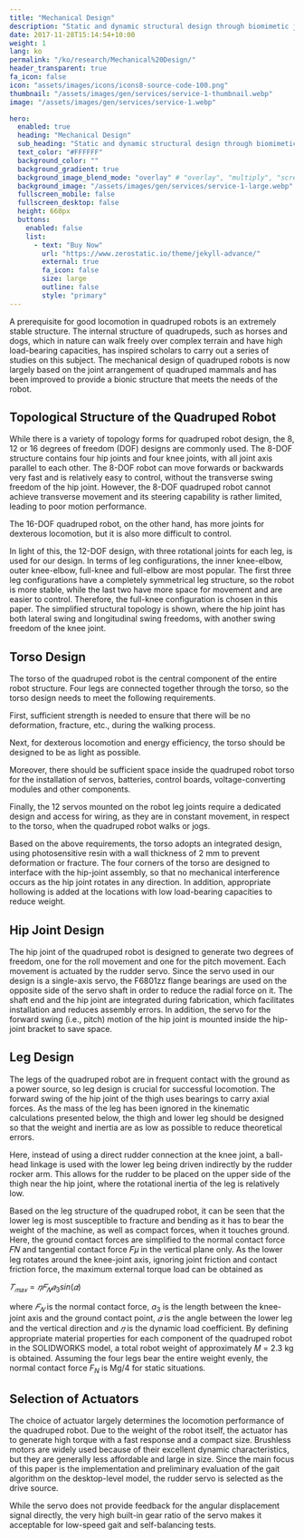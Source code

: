 ```yaml
---
title: "Mechanical Design"
description: "Static and dynamic structural design through biomimetic joint mimicry"
date: 2017-11-28T15:14:54+10:00
weight: 1
lang: ko
permalink: "/ko/research/Mechanical%20Design/"
header_transparent: true
fa_icon: false
icon: "assets/images/icons/icons8-source-code-100.png"
thumbnail: "/assets/images/gen/services/service-1-thumbnail.webp"
image: "/assets/images/gen/services/service-1.webp"

hero:
  enabled: true
  heading: "Mechanical Design"
  sub_heading: "Static and dynamic structural design through biomimetic joint mimicry"
  text_color: "#FFFFFF"
  background_color: ""
  background_gradient: true
  background_image_blend_mode: "overlay" # "overlay", "multiply", "screen"
  background_image: "/assets/images/gen/services/service-1-large.webp"
  fullscreen_mobile: false
  fullscreen_desktop: false
  height: 660px
  buttons:
    enabled: false
    list:
      - text: "Buy Now"
        url: "https://www.zerostatic.io/theme/jekyll-advance/"
        external: true
        fa_icon: false
        size: large
        outline: false
        style: "primary"
---
```


A prerequisite for good locomotion in quadruped robots is an extremely stable structure.
The internal structure of quadrupeds, such as horses and dogs, which in nature can walk freely over complex terrain and have high load-bearing capacities, has inspired scholars to carry out a series of studies on this subject.
The mechanical design of quadruped robots is now largely based on the joint arrangement of quadruped mammals and has been improved to provide a bionic structure that meets the needs of the robot.

## Topological Structure of the Quadruped Robot

While there is a variety of topology forms for quadruped robot design, the 8, 12 or 16 degrees of freedom (DOF) designs are commonly used.
The 8-DOF structure contains four hip joints and four knee joints, with all joint axis parallel to each other.
The 8-DOF robot can move forwards or backwards very fast and is relatively easy to control, without the transverse swing freedom of the hip joint. 
However, the 8-DOF quadruped robot cannot achieve transverse movement and its steering capability is rather limited, leading to poor motion performance.

The 16-DOF quadruped robot, on the other hand, has more joints for dexterous locomotion, but it is also more difficult to control.

In light of this, the 12-DOF design, with three rotational joints for each leg, is used for our design.
In terms of leg configurations, the inner knee-elbow, outer knee-elbow, full-knee and full-elbow are most popular.
The first three leg configurations have a completely symmetrical leg structure, so the robot is more stable, while the last two have more space for movement and are easier to control. 
Therefore, the full-knee configuration is chosen in this paper. The simplified structural topology is shown, where the hip joint has both lateral swing and longitudinal swing freedoms, with another swing freedom of the knee joint.

## Torso Design
The torso of the quadruped robot is the central component of the entire robot structure. 
Four legs are connected together through the torso, so the torso design needs to meet the following requirements. 

First, sufficient strength is needed to ensure that there will be no deformation, fracture, etc., during the walking process.

Next, for dexterous locomotion and energy efficiency, the torso should be designed to be as light as possible.

Moreover, there should be sufficient space inside the quadruped robot torso for the installation of servos, batteries, control boards, voltage-converting modules and other components.

Finally, the 12 servos mounted on the robot leg joints require a dedicated design and access for wiring, as they are in constant movement, in respect to the torso, when the quadruped robot walks or jogs.

Based on the above requirements, the torso adopts an integrated design, using photosensitive resin with a wall thickness of 2 mm to prevent deformation or fracture.
The four corners of the torso are designed to interface with the hip-joint assembly, so that no mechanical interference occurs as the hip joint rotates in any direction.
In addition, appropriate hollowing is added at the locations with low load-bearing capacities to reduce weight.

## Hip Joint Design
The hip joint of the quadruped robot is designed to generate two degrees of freedom, one for the roll movement and one for the pitch movement.
Each movement is actuated by the rudder servo. Since the servo used in our design is a single-axis servo, the F6801zz flange bearings are used on the opposite side of the servo shaft in order to reduce the radial force on it.
The shaft end and the hip joint are integrated during fabrication, which facilitates installation and reduces assembly errors. 
In addition, the servo for the forward swing (i.e., pitch) motion of the hip joint is mounted inside the hip-joint bracket to save space.

## Leg Design
The legs of the quadruped robot are in frequent contact with the ground as a power source, so leg design is crucial for successful locomotion.
The forward swing of the hip joint of the thigh uses bearings to carry axial forces.
As the mass of the leg has been ignored in the kinematic calculations presented below, the thigh and lower leg should be designed so that the weight and inertia are as low as possible to reduce theoretical errors.

Here, instead of using a direct rudder connection at the knee joint, a ball-head linkage is used with the lower leg being driven indirectly by the rudder rocker arm.
This allows for the rudder to be placed on the upper side of the thigh near the hip joint, where the rotational inertia of the leg is relatively low.

Based on the leg structure of the quadruped robot, it can be seen that the lower leg is most susceptible to fracture and bending as it has to bear the weight of the machine, as well as compact forces, when it touches ground.
Here, the ground contact forces are simplified to the normal contact force 𝐹𝑁 and tangential contact force 𝐹𝜇 in the vertical plane only. 
As the lower leg rotates around the knee-joint axis, ignoring joint friction and contact friction force, the maximum external torque load can be obtained as

$𝑇_{𝑚𝑎𝑥}=𝜂𝐹_{𝑁}𝑎_{3}sin(𝛼)$

where $𝐹_𝑁$ is the normal contact force, $a_3$ is the length between the knee-joint axis and the ground contact point, $𝛼$ is the angle between the lower leg and the vertical direction and $𝜂$ is the dynamic load coefficient. 
By defining appropriate material properties for each component of the quadruped robot in the SOLIDWORKS model, a total robot weight of approximately 𝑀 = 2.3 kg is obtained. 
Assuming the four legs bear the entire weight evenly, the normal contact force $F_N$ is Mg/4 for static situations.

## Selection of Actuators
The choice of actuator largely determines the locomotion performance of the quadruped robot. 
Due to the weight of the robot itself, the actuator has to generate high torque with a fast response and a compact size.
Brushless motors are widely used because of their excellent dynamic characteristics, but they are generally less affordable and large in size.
Since the main focus of this paper is the implementation and preliminary evaluation of the gait algorithm on the desktop-level model, the rudder servo is selected as the drive source. 

While the servo does not provide feedback for the angular displacement signal directly, the very high built-in gear ratio of the servo makes it acceptable for low-speed gait and self-balancing tests.
